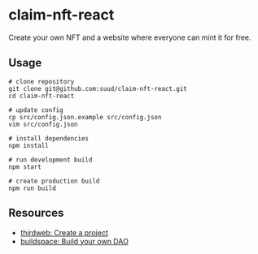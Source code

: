# claim-nft-react
Create your own NFT and a website where everyone can mint it for free.

## Usage

```
# clone repository
git clone git@github.com:suud/claim-nft-react.git
cd claim-nft-react

# update config
cp src/config.json.example src/config.json
vim src/config.json

# install dependencies
npm install

# run development build
npm start

# create production build
npm run build
```

## Resources

- [thirdweb: Create a project](https://thirdweb.com/portal/learn/projects)
- [buildspace: Build your own DAO](https://buildspace.so/daos)
